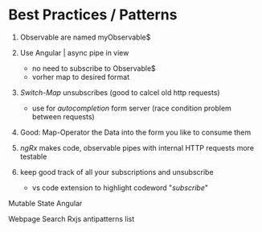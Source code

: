 Best Practices / Patterns
=========================

1. Observable are named myObservable$



2. Use Angular | async pipe in view
	- no need to subscribe to Observable$
	- vorher map to desired format

3. *Switch-Map* unsubscribes (good to calcel old http requests)
	- use for *autocompletion* form server (race condition problem between requests)


4. Good: Map-Operator the Data into the form you like to consume them


5. *ngRx* makes code, observable pipes with internal HTTP requests more testable


6. keep good track of all your subscriptions and unsubscribe
	- vs code extension to highlight codeword "*subscribe*"



Mutable State Angular

Webpage Search Rxjs antipatterns list
